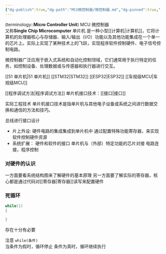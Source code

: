 ```yaml
---
{"dg-publish":true,"dg-path":"MCU微控制器/微控制器.md","dg-pinned":true,"aliases":["单片机","MCU"],"permalink":"/MCU微控制器/微控制器/","pinned":true,"dgPassFrontmatter":true,"noteIcon":"","created":"2024-05-21T15:20:28.219+08:00","updated":"2024-10-27T15:53:32.924+08:00"}
---
```


(terminology::**Micro Controller Unit**)   MCU  微控制器   
又称**Single Chip Microcomputer**   单片机
是一种小型[[计算机\|计算机]]，它将计算机的处理器核心与存储器、输入/输出（I/O）功能以及其他功能集成在一个单一的芯片上。实际上实现了某种技术上的飞跃，实现程序软件控制硬件、电子信号控制电路。

微控制器广泛应用于嵌入式系统和自动化控制领域，它们通常用于执行特定的任务，如控制设备、处理数据或与传感器和执行器进行交互。

[[51 单片机\|51 单片机]]
[[STM32\|STM32]]
[[ESP32\|ESP32]]
[[车规级MCU\|车规级MCU]]


[[程序调试方法\|程序调试方法]]
单片机接口技术：[[接口\|接口]]


实际工程技术
单片机接口技术是指单片机与其他电子设备或系统之间进行数据交换和通信的方法和技巧。

总线进行接口设计
- 片上外设: 
	硬件电路的集成集成到单片机中
	通过配置特殊功能寄存器，来实现软件控制硬件资源
- 系统扩展：
	硬件和软件的接口
	单片机与（外部）特定功能的芯片对接
	电路连接，程序控制

### 对硬件的认识
一方面要看系统结构图来了解硬件的基本原理
另一方面要了解实际的寄存器，核心都是通过代码对[[寄存器\|寄存器]]读写来配置硬件



### 死循环
```C
while(1)
{

}
```
存在十分有必要

注意 `while(条件)`    
当条件为假时，循环停止
条件为真时，循环继续执行


